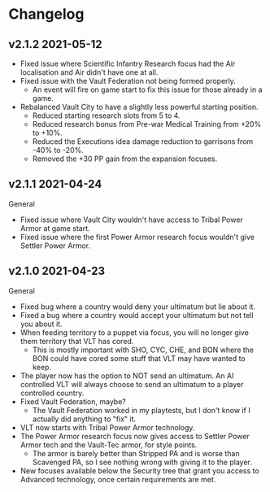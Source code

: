 # Changelog

## v2.1.2 2021-05-12

- Fixed issue where Scientific Infantry Research focus had the Air localisation and Air didn't have one at all.
- Fixed issue with the Vault Federation not being formed properly.
  - An event will fire on game start to fix this issue for those already in a game.
- Rebalanced Vault City to have a slightly less powerful starting position.
  - Reduced starting research slots from 5 to 4.
  - Reduced research bonus from Pre-war Medical Training from +20% to +10%.
  - Reduced the Executions idea damage reduction to garrisons from -40% to -20%.
  - Removed the +30 PP gain from the expansion focuses.

## v2.1.1 2021-04-24

General

- Fixed issue where Vault City wouldn't have access to Tribal Power Armor at game start.
- Fixed issue where the first Power Armor research focus wouldn't give Settler Power Armor.

## v2.1.0 2021-04-23

General

- Fixed bug where a country would deny your ultimatum but lie about it.
- Fixed a bug where a country would accept your ultimatum but not tell you about it.
- When feeding territory to a puppet via focus, you will no longer give them territory that VLT has cored.
  - This is mostly important with SHO, CYC, CHE, and BON where the BON could have cored some stuff that VLT may have wanted to keep.
- The player now has the option to NOT send an ultimatum. An AI controlled VLT will always choose to send an ultimatum to a player controlled country.
- Fixed Vault Federation, maybe?
  - The Vault Federation worked in my playtests, but I don't know if I actually did anything to "fix" it.
- VLT now starts with Tribal Power Armor technology.
- The Power Armor research focus now gives access to Settler Power Armor tech and the Vault-Tec armor, for style points.
  - The armor is barely better than Stripped PA and is worse than Scavenged PA, so I see nothing wrong with giving it to the player.
- New focuses available below the Security tree that grant you access to Advanced technology, once certain requirements are met.
